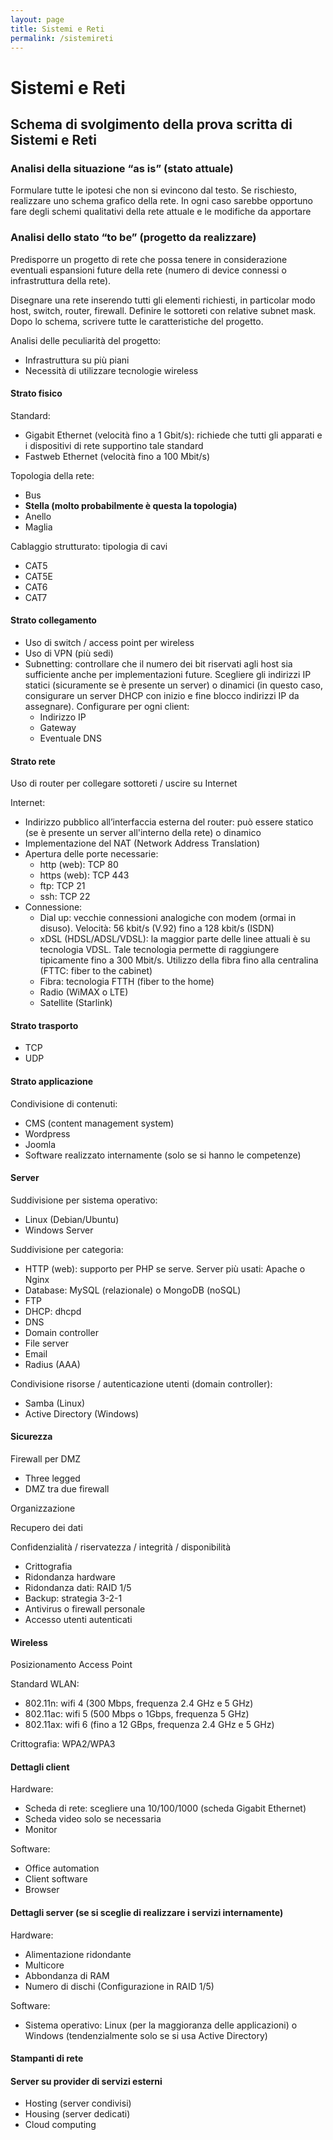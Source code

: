 ```yaml
---
layout: page
title: Sistemi e Reti
permalink: /sistemireti
---
```


<div class="container">
    <h1 class="heading">Sistemi e Reti</h1>
    <h2 class="heading">Schema di svolgimento della prova scritta di Sistemi e Reti</h2>
    <h3>Analisi della situazione “as is” (stato attuale)</h3>
    <p>Formulare tutte le ipotesi che non si evincono dal testo. Se rischiesto, realizzare uno schema grafico della rete. In ogni caso sarebbe opportuno fare degli schemi qualitativi della rete attuale e le modifiche da apportare</p>
    <h3>Analisi dello stato “to be” (progetto da realizzare)</h3>
    <p>Predisporre un progetto di rete che possa tenere in considerazione eventuali espansioni future della rete (numero di device connessi o infrastruttura della rete).</p>
    <p>Disegnare una rete inserendo tutti gli elementi richiesti, in particolar modo host, switch, router, firewall. Definire le sottoreti con relative subnet mask. Dopo lo schema, scrivere tutte le caratteristiche del progetto.</p>
    <p>Analisi delle peculiarità del progetto:</p>
    <ul>
        <li>Infrastruttura su più piani</li>
        <li>Necessità di utilizzare tecnologie wireless</li>
    </ul>
    <h4>Strato fisico</h4>
    <p>Standard:</p> 
    <ul>
        <li>Gigabit Ethernet (velocità fino a 1 Gbit/s): richiede che tutti gli apparati e i dispositivi di rete supportino tale standard</li>
        <li>Fastweb Ethernet (velocità fino a 100 Mbit/s)</li>
    </ul>
    <p>Topologia della rete:</p>
    <ul>
        <li>Bus</li>
        <li><b>Stella (molto probabilmente è questa la topologia)</b></li>
        <li>Anello</li>
        <li>Maglia</li>
    </ul>
    <p>Cablaggio strutturato: tipologia di cavi</p>
    <ul>
        <li>CAT5</li>
        <li>CAT5E</li>
        <li>CAT6</li>
        <li>CAT7</li>
    </ul>
    <h4>Strato collegamento</h4>
    <ul>
        <li>Uso di switch / access point per wireless</li>
        <li>Uso di VPN (più sedi)</li>
        <li>Subnetting: controllare che il numero dei bit riservati agli host sia sufficiente anche per implementazioni future. Scegliere gli indirizzi IP statici (sicuramente se è presente un server) o dinamici (in questo caso, consigurare un server DHCP con inizio e fine blocco indirizzi IP da assegnare). Configurare per ogni client:
            <ul>
                <li>Indirizzo IP</li>
                <li>Gateway</li>
                <li>Eventuale DNS</li>
            </ul>
        </li>
    </ul>
    <h4>Strato rete</h4>
    <p>Uso di router per collegare sottoreti / uscire su Internet</p>
    <p>Internet:</p>
    <ul>
        <li>Indirizzo pubblico all’interfaccia esterna del router: può essere statico (se è presente un server all'interno della rete) o dinamico</li>
        <li>Implementazione del NAT (Network Address Translation)</li>
        <li>Apertura delle porte necessarie:
            <ul>
                <li>http (web): TCP 80</li>
                <li>https (web): TCP 443</li>
                <li>ftp: TCP 21</li>
                <li>ssh: TCP 22</li>
            </ul>
        </li>
        <li>Connessione:
            <ul>
                <li>Dial up: vecchie connessioni analogiche con modem (ormai in disuso). Velocità: 56 kbit/s (V.92) fino a 128 kbit/s (ISDN)</li>
                <li>xDSL (HDSL/ADSL/VDSL): la maggior parte delle linee attuali è su tecnologia VDSL. Tale tecnologia permette di raggiungere tipicamente fino a 300 Mbit/s. Utilizzo della fibra fino alla centralina (FTTC: fiber to the cabinet)</li>
                <li>Fibra: tecnologia FTTH (fiber to the home)
                <li>Radio (WiMAX o LTE)</li>
                <li>Satellite (Starlink)</li>
            </ul>
        </li>
    </ul>
    <h4>Strato trasporto</h4>
    <ul>
        <li>TCP</li>
        <li>UDP</li>
    </ul>
    <h4>Strato applicazione</h4>
    <p>Condivisione di contenuti: </p>
    <ul>
        <li>CMS (content management system)</li>
        <li>Wordpress</li>
        <li>Joomla</li>
        <li>Software realizzato internamente (solo se si hanno le competenze)</li>
    </ul>
    <h4>Server</h4> 
    <p>Suddivisione per sistema operativo:</p>
    <ul>
        <li>Linux (Debian/Ubuntu)</li>
        <li>Windows Server</li>
    </ul>
    <p>Suddivisione per categoria:</p>
    <ul>
        <li>HTTP (web): supporto per PHP se serve. Server più usati: Apache o Nginx</li>
        <li>Database: MySQL (relazionale) o MongoDB (noSQL)</li>
        <li>FTP</li>
        <li>DHCP: dhcpd</li>
        <li>DNS</li>
        <li>Domain controller</li>
        <li>File server</li>
        <li>Email</li>
        <li>Radius (AAA)</li>
    </ul>
    <p>Condivisione risorse / autenticazione utenti (domain controller):</p>
    <ul>
        <li>Samba (Linux)</li>
        <li>Active Directory (Windows)</li>
    </ul>
    <h4>Sicurezza</h4>
    <p>Firewall per DMZ</p>
    <ul>
        <li>Three legged</li>
        <li>DMZ tra due firewall</li>
    </ul>
    <p>Organizzazione</p>
    <p>Recupero dei dati</p>
    <p>Confidenzialità / riservatezza / integrità / disponibilità</p>
    <ul>
        <li>Crittografia</li>
        <li>Ridondanza hardware</li>
        <li>Ridondanza dati: RAID 1/5</li>
        <li>Backup: strategia 3-2-1</li>  
        <li>Antivirus o firewall personale</li>
        <li>Accesso utenti autenticati</li>
    </ul>
    <h4>Wireless</h4>
    <p>Posizionamento Access Point</p>
    <p>Standard WLAN:</p>
    <ul>
        <li>802.11n: wifi 4 (300 Mbps, frequenza 2.4 GHz e 5 GHz)</li>
        <li>802.11ac: wifi 5 (500 Mbps o 1Gbps, frequenza 5 GHz)</li>
        <li>802.11ax: wifi 6 (fino a 12 GBps, frequenza 2.4 GHz e 5 GHz)</li>
    </ul>
    <p>Crittografia: WPA2/WPA3</p>
    <h4>Dettagli client</h4>
    <p>Hardware:</p>
    <ul>
        <li>Scheda di rete: scegliere una 10/100/1000 (scheda Gigabit Ethernet)</li>
        <li>Scheda video solo se necessaria</li>
        <li>Monitor</li>
    </ul>
    <p>Software:</p>
    <ul>
        <li>Office automation</li>
        <li>Client software</li>
        <li>Browser</li>
    </ul>
    <h4>Dettagli server (se si sceglie di realizzare i servizi internamente)</h4>
    <p>Hardware:</p>
    <ul>
        <li>Alimentazione ridondante</li>
        <li>Multicore</li>
        <li>Abbondanza di RAM</li>
        <li>Numero di dischi (Configurazione in RAID 1/5)</li>
    </ul>
    <p>Software:</p>
    <ul>
        <li>Sistema operativo: Linux (per la maggioranza delle applicazioni) o Windows (tendenzialmente solo se si usa Active Directory)</li>
    </ul>
    <h4>Stampanti di rete</h4>
    <h4>Server su provider di servizi esterni</h4>
    <ul>
        <li>Hosting (server condivisi)</li>
        <li>Housing (server dedicati)</li>
        <li>Cloud computing</li>
    </ul>
</div>